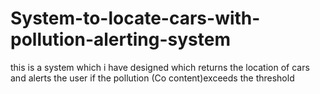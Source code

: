 # System-to-locate-cars-with-pollution-alerting-system
this is a system which i have designed  which returns the location of cars and alerts the user if the pollution (Co content)exceeds the threshold

